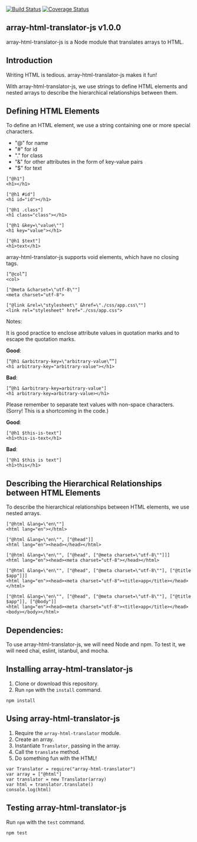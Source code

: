 [![Build Status](https://travis-ci.com/critical-path/array-html-translator-js.svg?branch=master)](https://travis-ci.com/critical-path/array-html-translator-js) [![Coverage Status](https://coveralls.io/repos/github/critical-path/array-html-translator-js/badge.svg)](https://coveralls.io/github/critical-path/array-html-translator-js)

## array-html-translator-js v1.0.0

array-html-translator-js is a Node module that translates arrays to HTML.


## Introduction

Writing HTML is tedious.  array-html-translator-js makes it fun!

With array-html-translator-js, we use strings to define HTML elements and nested arrays to describe the hierarchical relationships between them.


## Defining HTML Elements

To define an HTML element, we use a string containing one or more special characters.

- "@" for name 
- "#" for id 
- "." for class
- "&" for other attributes in the form of key-value pairs
- "$" for text

```
["@h1"]
<h1></h1>

["@h1 #id"]
<h1 id="id"></h1>

["@h1 .class"]
<h1 class="class"></h1>

["@h1 &key=\"value\""]
<h1 key="value"></h1>

["@h1 $text"]
<h1>text</h1>
```

array-html-translator-js supports void elements, which have no closing tags.

```
[“@col”]
<col>

["@meta &charset=\"utf-8\""]
<meta charset="utf-8">

["@link &rel=\"stylesheet\" &href=\"./css/app.css\""] 
<link rel="stylesheet" href="./css/app.css">
```

Notes:

It is good practice to enclose attribute values in quotation marks and to escape the quotation marks.

__Good__:

```
[“@h1 &arbitrary-key=\"arbitrary-value\””] 
<h1 arbitrary-key="arbitrary-value"></h1>
```

__Bad__:

```
[“@h1 &arbitrary-key=arbitrary-value"]
<h1 arbitrary-key=arbitrary-value></h1>
```

Please remember to separate text values with non-space characters.  (Sorry!  This is a shortcoming in the code.) 

__Good__:

```
["@h1 $this-is-text"]
<h1>this-is-text</h1>
```

__Bad__:

```
["@h1 $this is text"]
<h1>this</h1>
```


## Describing the Hierarchical Relationships between HTML Elements

To describe the hierarchical relationships between HTML elements, we use nested arrays.

```
["@html &lang=\"en\""]
<html lang="en"></html>

["@html &lang=\"en\"", ["@head"]]
<html lang="en"><head></head></html>

["@html &lang=\"en\"", ["@head", ["@meta charset=\"utf-8\""]]]
<html lang="en"><head><meta charset="utf-8"></head></html>

["@html &lang=\"en\"", ["@head", ["@meta charset=\"utf-8\""], ["@title $app"]]]
<html lang="en"><head><meta charset="utf-8"><title>app</title></head></html>

["@html &lang=\"en\"", ["@head", ["@meta charset=\"utf-8\""], ["@title $app"]], ["@body"]]
<html lang="en"><head><meta charset="utf-8"><title>app</title></head><body></body></html>
```


## Dependencies:

To use array-html-translator-js, we will need Node and npm.  To test it, we will need chai, eslint, istanbul, and mocha.


## Installing array-html-translator-js

1. Clone or download this repository.
2. Run `npm` with the `install` command.

```
npm install
```


## Using array-html-translator-js

1. Require the `array-html-translator` module.
2. Create an array.
3. Instantiate `Translator`, passing in the array.
4. Call the `translate` method.
5. Do something fun with the HTML!

```
var Translator = require("array-html-translator")
var array = ["@html"]
var translator = new Translator(array)
var html = translator.translate()
console.log(html)
```


## Testing array-html-translator-js

Run `npm` with the `test` command.

```
npm test
```

